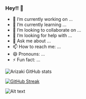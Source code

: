 ### Hey!! 👋

- 🔭 I’m currently working on ...
- 🌱 I’m currently learning ...
- 👯 I’m looking to collaborate on ...
- 🤔 I’m looking for help with ...
- 💬 Ask me about ...
- 📫 How to reach me: ...
- 😄 Pronouns: ...
- ⚡ Fun fact: ...



![Arizaki GitHub stats](https://github-readme-stats.vercel.app/api?username=Arizaki07&show_icons=true&theme=tokyonight)

[![GitHub Streak](https://github-readme-streak-stats.herokuapp.com?user=Arizaki07&theme=navy-gear&hide_border=true&date_format=j%20M%5B%20Y%5D)](https://git.io/streak-stats)

![Alt text](https://spotify-recently-played-readme.vercel.app/api?user=bicc9ar16gw92ro1wil1n65rx&unique={true|1|on|yes})
